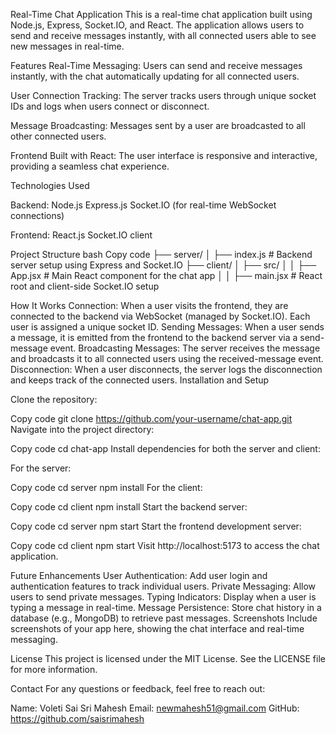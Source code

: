 Real-Time Chat Application
This is a real-time chat application built using Node.js, Express, Socket.IO, and React. The application allows users to send and receive messages instantly, with all connected users able to see new messages in real-time.

Features
Real-Time Messaging: Users can send and receive messages instantly, with the chat automatically updating for all connected users.

User Connection Tracking: The server tracks users through unique socket IDs and logs when users connect or disconnect.

Message Broadcasting: Messages sent by a user are broadcasted to all other connected users.

Frontend Built with React: The user interface is responsive and interactive, providing a seamless chat experience.


Technologies Used

Backend:
Node.js
Express.js
Socket.IO (for real-time WebSocket connections)

Frontend:
React.js
Socket.IO client

Project Structure
bash
Copy code
├── server/
│   ├── index.js       # Backend server setup using Express and Socket.IO
├── client/
│   ├── src/
│   │   ├── App.jsx    # Main React component for the chat app
│   │   ├── main.jsx   # React root and client-side Socket.IO setup


How It Works
Connection: When a user visits the frontend, they are connected to the backend via WebSocket (managed by Socket.IO). Each user is assigned a unique socket ID.
Sending Messages: When a user sends a message, it is emitted from the frontend to the backend server via a send-message event.
Broadcasting Messages: The server receives the message and broadcasts it to all connected users using the received-message event.
Disconnection: When a user disconnects, the server logs the disconnection and keeps track of the connected users.
Installation and Setup

Clone the repository:

Copy code
git clone https://github.com/your-username/chat-app.git
Navigate into the project directory:


Copy code
cd chat-app
Install dependencies for both the server and client:

For the server:

Copy code
cd server
npm install
For the client:

Copy code
cd client
npm install
Start the backend server:


Copy code
cd server
npm start
Start the frontend development server:


Copy code
cd client
npm start
Visit http://localhost:5173 to access the chat application.

Future Enhancements
User Authentication: Add user login and authentication features to track individual users.
Private Messaging: Allow users to send private messages.
Typing Indicators: Display when a user is typing a message in real-time.
Message Persistence: Store chat history in a database (e.g., MongoDB) to retrieve past messages.
Screenshots
Include screenshots of your app here, showing the chat interface and real-time messaging.

License
This project is licensed under the MIT License. See the LICENSE file for more information.

Contact
For any questions or feedback, feel free to reach out:

Name: Voleti Sai Sri Mahesh
Email: newmahesh51@gmail.com
GitHub: https://github.com/saisrimahesh
